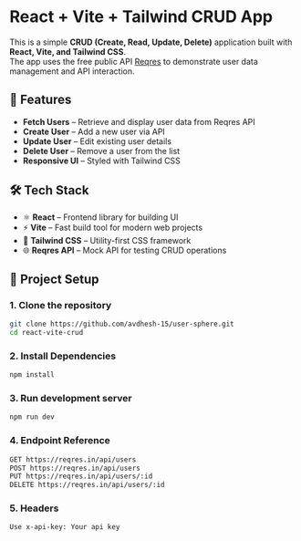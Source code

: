# React + Vite + Tailwind CRUD App  
This is a simple **CRUD (Create, Read, Update, Delete)** application built with **React, Vite, and Tailwind CSS**.  
The app uses the free public API [Reqres](https://reqres.in/) to demonstrate user data management and API interaction.  

## 🚀 Features  
- **Fetch Users** – Retrieve and display user data from Reqres API  
- **Create User** – Add a new user via API  
- **Update User** – Edit existing user details  
- **Delete User** – Remove a user from the list  
- **Responsive UI** – Styled with Tailwind CSS  

## 🛠️ Tech Stack  
- ⚛️ **React** – Frontend library for building UI  
- ⚡ **Vite** – Fast build tool for modern web projects  
- 🎨 **Tailwind CSS** – Utility-first CSS framework  
- 🌐 **Reqres API** – Mock API for testing CRUD operations  

## 📂 Project Setup  

### 1. Clone the repository  
```bash
git clone https://github.com/avdhesh-15/user-sphere.git
cd react-vite-crud
```
### 2. Install Dependencies
``` bash 
npm install
```

### 3. Run development server
``` bash 
npm run dev 
```

### 4. Endpoint Reference 
```bash 
GET https://reqres.in/api/users
POST https://reqres.in/api/users
PUT https://reqres.in/api/users/:id
DELETE https://reqres.in/api/users/:id
```

### 5. Headers
```bash
Use x-api-key: Your api key 
```

